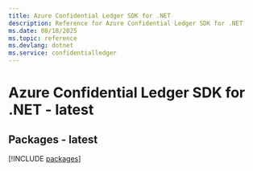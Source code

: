 ```yaml
---
title: Azure Confidential Ledger SDK for .NET
description: Reference for Azure Confidential Ledger SDK for .NET
ms.date: 08/18/2025
ms.topic: reference
ms.devlang: dotnet
ms.service: confidentialledger
---
```

# Azure Confidential Ledger SDK for .NET - latest
## Packages - latest
[!INCLUDE [packages](confidential-ledger-index.md)]